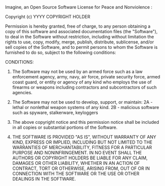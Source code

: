 Imagine, an Open Source Software License for Peace and Nonviolence :

Copyright (c)
YYYY COPYRIGHT HOLDER

Permission is hereby granted, free of charge, to any person obtaining a copy of this software
and associated documentation files  (the "Software"), to deal in the Software without restriction,
including without limitation the rights to use, copy, modify, merge, publish, distribute, sublicense, 
and/or sell copies of the Software, and to permit persons to whom the Software is  furnished to do so, 
subject to the following conditions:

CONDITIONS:

1. The Software may not be used by an armed force such as a law enforcement agency, army, navy, air force, 
private security force, armed coast guard, or entity or agency of any kind who employs the use of firearms 
or weapons including contractors and subcontractors of such agencies.

2. The Software may not be used to develop, support, or maintain:
  2A - lethal or nonlethal weapon systems of any kind.
  2B - malicious software such as spyware, stalkerware, keyloggers
  
3. The above copyright notice and this permission notice shall be included in all copies or substantial
portions of the Software.

5. THE SOFTWARE IS PROVIDED "AS IS", WITHOUT WARRANTY OF ANY KIND, EXPRESS OR IMPLIED, INCLUDING BUT NOT
LIMITED TO THE WARRANTIES OF MERCHANTABILITY, FITNESS FOR A PARTICULAR PURPOSE AND NONINFRINGEMENT.
IN NO EVENT SHALL THE AUTHORS OR COPYRIGHT HOLDERS BE LIABLE FOR ANY CLAIM, DAMAGES OR OTHER LIABILITY,
WHETHER IN AN ACTION OF CONTRACT, TORT OR OTHERWISE, ARISING FROM, OUT OF OR IN CONNECTION WITH THE SOFTWARE
OR THE USE OR OTHER DEALINGS IN THE SOFTWARE.
